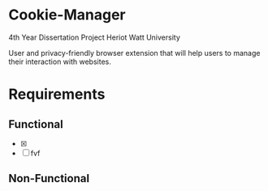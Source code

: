 # Cookie-Manager
4th Year Dissertation Project
Heriot Watt University

User and privacy-friendly browser extension that will help users to manage their interaction with websites. 

# Requirements

## Functional
- [x] 
- [ ] fvf

## Non-Functional
